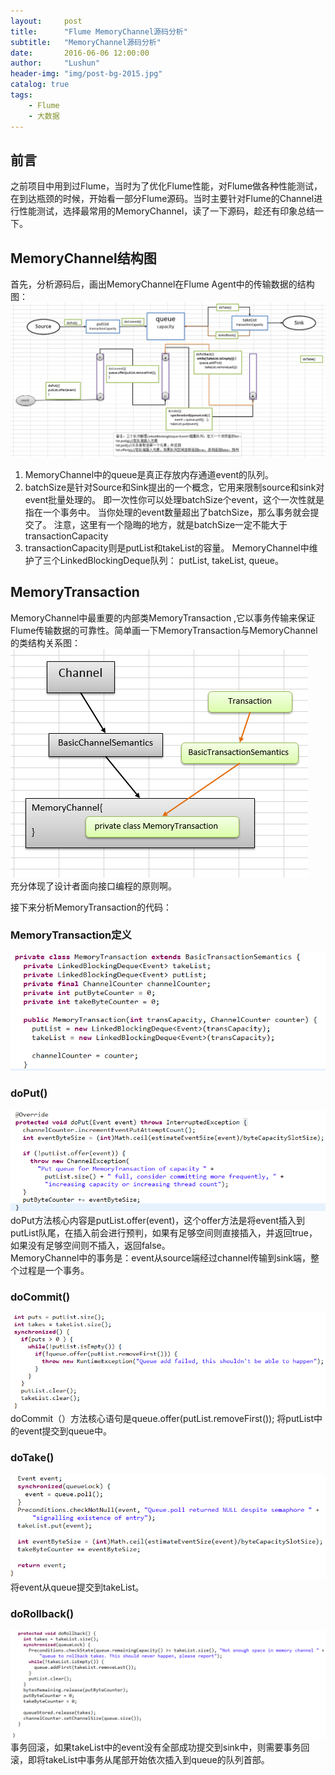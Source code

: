 ```yaml
---
layout:     post
title:      "Flume MemoryChannel源码分析"
subtitle:   "MemoryChannel源码分析"
date:       2016-06-06 12:00:00
author:     "Lushun"
header-img: "img/post-bg-2015.jpg"
catalog: true
tags:
    - Flume
    - 大数据
---
```



## 前言
之前项目中用到过Flume，当时为了优化Flume性能，对Flume做各种性能测试，在到达瓶颈的时候，开始看一部分Flume源码。当时主要针对Flume的Channel进行性能测试，选择最常用的MemoryChannel，读了一下源码，趁还有印象总结一下。

## MemoryChannel结构图
首先，分析源码后，画出MemoryChannel在Flume Agent中的传输数据的结构图：  
![img](/img/in-post/post-2016-06-06/1.png)  
1. MemoryChannel中的queue是真正存放内存通道event的队列。  
2. batchSize是针对Source和Sink提出的一个概念，它用来限制source和sink对event批量处理的。
即一次性你可以处理batchSize个event，这个一次性就是指在一个事务中。
当你处理的event数量超出了batchSize，那么事务就会提交了。
注意，这里有一个隐晦的地方，就是batchSize一定不能大于transactionCapacity  
3. transactionCapacity则是putList和takeList的容量。
MemoryChannel中维护了三个LinkedBlockingDeque队列：
putList, takeList, queue。  


## MemoryTransaction
MemoryChannel中最重要的内部类MemoryTransaction ,它以事务传输来保证Flume传输数据的可靠性。简单画一下MemoryTransaction与MemoryChannel的类结构关系图：  
![img](/img/in-post/post-2016-06-06/2.png)    
充分体现了设计者面向接口编程的原则啊。  


接下来分析MemoryTransaction的代码：
### MemoryTransaction定义
![img](/img/in-post/post-2016-06-06/3.png)    

### doPut()
![img](/img/in-post/post-2016-06-06/4.png)     
doPut方法核心内容是putList.offer(event)，这个offer方法是将event插入到putList队尾，在插入前会进行预判，如果有足够空间则直接插入，并返回true，如果没有足够空间则不插入，返回false。    
MemoryChannel中的事务是：event从source端经过channel传输到sink端，整个过程是一个事务。   

### doCommit()
![img](/img/in-post/post-2016-06-06/5.png)     
doCommit（）方法核心语句是queue.offer(putList.removeFirst());
将putList中的event提交到queue中。

### doTake()
![img](/img/in-post/post-2016-06-06/6.png)     
将event从queue提交到takeList。

### doRollback()
![img](/img/in-post/post-2016-06-06/7.png)     
事务回滚，如果takeList中的event没有全部成功提交到sink中，则需要事务回滚，即将takeList中事务从尾部开始依次插入到queue的队列首部。
